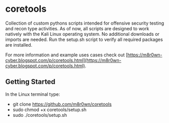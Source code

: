 # coretools
Collection of custom pythons scripts intended for offensive security testing and recon type activities. As of now, all scripts are designed to work natively with the Kali Linux operating system. No additional downloads or imports are needed. Run the setup.sh script to verify all required packages are installed.

For more information and example uses cases check out [https://m8r0wn-cyber.blogspot.com/p/coretools.html](https://m8r0wn-cyber.blogspot.com/p/coretools.html).

## Getting Started
In the Linux terminal type:
 * git clone https://github.com/m8r0wn/coretools
 * sudo chmod +x coretools/setup.sh
 * sudo ./coretools/setup.sh